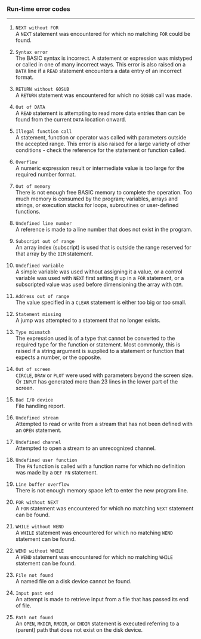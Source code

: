 ### Run-time error codes
***
 1. `NEXT without FOR`  
    A `NEXT` statement was encountered for which no matching `FOR` could be found.

 2. `Syntax error`  
    The BASIC syntax is incorrect. A statement or expression was mistyped or
    called in one of many incorrect ways. This error is also raised on a `DATA`
    line if a `READ` statement encounters a data entry of an incorrect format.

 3. `RETURN without GOSUB`  
    A `RETURN` statement was encountered for which no `GOSUB` call was made.

 4. `Out of DATA`  
    A `READ` statement is attempting to read more data entries than can be found
    from the current `DATA` location onward.

 5. `Illegal function call`  
    A statement, function or operator was called with parameters outside the
    accepted range. This error is also raised for a large variety of other
    conditions - check the reference for the statement or function called.

 6. `Overflow`  
    A numeric expression result or intermediate value is too large for the
    required number format.

 7. `Out of memory`  
    There is not enough free BASIC memory to complete the operation. Too much
    memory is consumed by the program; variables, arrays and strings, or
    execution stacks for loops, subroutines or user-defined functions.

 8. `Undefined line number`  
    A reference is made to a line number that does not exist in the program.

 9. `Subscript out of range`  
    An array index (subscript) is used that is outside the range reserved for
    that array by the `DIM` statement.

10. `Undefined variable`  
    A simple variable was used without assigning it a value, or a control
    variable was used with `NEXT`  first setting it up in a `FOR` statement, or a
    subscripted value was used before dimensioning the array with `DIM`.



11. `Address out of range`  
    The value specified in a `CLEAR` statement is either too big or too small.

12. `Statement missing`  
    A jump was attempted to a statement that no longer exists.

13. `Type mismatch`  
    The expression used is of a type that cannot be converted to the required
    type for the function or statement. Most commonly, this is raised if a
    string argument is supplied to a statement or function that expects a
    number, or the opposite.

14. `Out of screen`  
    `CIRCLE`, `DRAW` or `PLOT` were used with parameters beyond the screen size. Or
    `INPUT` has generated more than 23 lines in the lower part of the screen.

15. `Bad I/O device`  
    File handling report.

16. `Undefined stream`  
    Attempted to read or write from a stream that has not been defined with an
    `OPEN` statement.

17. `Undefined channel`  
    Attempted to open a stream to an unrecognized channel.

18. `Undefined user function`  
    The `FN` function is called with a function name for which no definition was
    made by a `DEF FN` statement.

19. `Line buffer overflow`  
    There is not enough memory space left to enter the new program line.

20. `FOR without NEXT`  
    A `FOR` statement was encountered for which no matching `NEXT` statement can be
    found.

22. `WHILE without WEND`  
    A `WHILE` statement was encountered for which no matching `WEND` statement can
    be found.

22. `WEND without WHILE`  
    A `WEND` statement was encountered for which no matching `WHILE` statement can
    be found.


23. `File not found`  
    A named file on a disk device cannot be found.

24. `Input past end`  
    An attempt is made to retrieve input from a file that has passed its end of
    file.

25. `Path not found`  
    An `OPEN`, `MKDIR`, `RMDIR`, or `CHDIR` statement is executed referring to a
    (parent) path that does not exist on the disk device.
